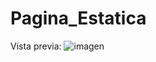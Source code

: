 # Pagina_Estatica

Vista previa:
![imagen](https://user-images.githubusercontent.com/123043992/217107294-8b98364d-588d-4788-ab80-0eb68ac4209c.png)

